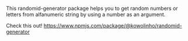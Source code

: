 This randomid-generator package helps you to get random numbers or letters from alfanumeric string by using a number as an argument. 

Check this out! https://www.npmjs.com/package/@kowolinho/randomid-generator